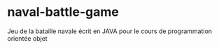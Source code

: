 # naval-battle-game
Jeu de la bataille navale écrit en JAVA pour le cours de programmation orientée objet
